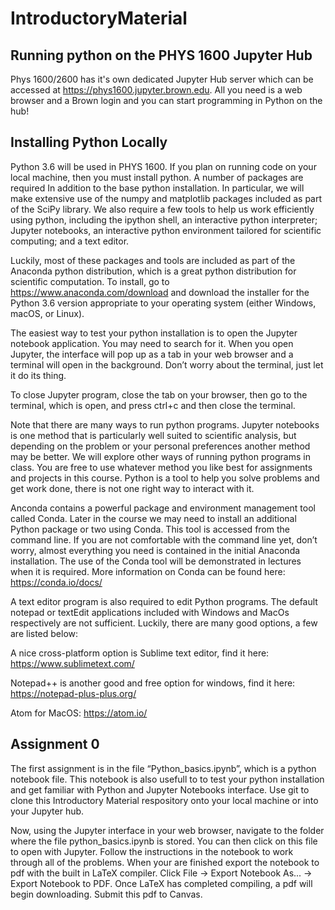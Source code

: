# IntroductoryMaterial

## Running python on the PHYS 1600 Jupyter Hub

Phys 1600/2600 has it's own dedicated Jupyter Hub server which can be accessed at https://phys1600.jupyter.brown.edu. All you need is a web browser and a Brown login and you can start programming in Python on the hub!

## Installing Python Locally

Python 3.6 will be used in PHYS 1600. If you plan on running code on your local machine, then you must install python. A number of packages are required In addition to the base python installation. In particular, we will make extensive use of the numpy and matplotlib packages included as part of the SciPy library. We also require a few tools to help us work efficiently using python, including the ipython shell, an interactive python interpreter; Jupyter notebooks, an interactive python environment tailored for scientific computing; and a text editor. 

Luckily, most of these packages and tools are included as part of the Anaconda python distribution, which is a great python distribution for scientific computation. To install, go to https://www.anaconda.com/download and download the installer for the Python 3.6 version appropriate to your operating system (either Windows, macOS, or Linux). 

The easiest way to test your python installation is to open the Jupyter notebook application. You may need to search for it. When you open Jupyter, the interface will pop up as a tab in your web browser and a terminal will open in the background. Don’t worry about the terminal, just let it do its thing. 


To close Jupyter program, close the tab on your browser, then go to the terminal, which is open, and press ctrl+c and then close the terminal. 

Note that there are many ways to run python programs. Jupyter notebooks is one method that is particularly well suited to scientific analysis, but depending on the problem or your personal preferences another method may be better. We will explore other ways of running python programs in class. You are free to use whatever method you like best for assignments and projects in this course. Python is a tool to help you solve problems and get work done, there is not one right way to interact with it.

Anconda contains a powerful package and environment management tool called Conda. Later in the course we may need to install an additional Python package or two using Conda. This tool is accessed from the command line. If you are not comfortable with the command line yet, don’t worry, almost everything you need is contained in the initial Anaconda installation. The use of the Conda tool will be demonstrated in lectures when it is required. More information on Conda can be found here: https://conda.io/docs/

A text editor program is also required to edit Python programs.  The default notepad or textEdit applications included with Windows and MacOs respectively are not sufficient. Luckily, there are many good options, a few are listed below:

A nice cross-platform option is Sublime text editor, find it here:  https://www.sublimetext.com/

Notepad++ is another good and free option for windows, find it here: https://notepad-plus-plus.org/

Atom for MacOS: https://atom.io/

## Assignment 0
The first assignment is in the file “Python_basics.ipynb”, which is a python notebook file. This notebook is also usefull to to test your python installation and get familiar with Python and Jupyter Notebooks interface. Use git to clone this Introductory Material respository onto your local machine or into your Jupyter hub.

Now, using the Jupyter interface in your web browser, navigate to the folder where the file python_basics.ipynb is stored. You can then click on this file to open with Jupyter. Follow the instructions in the notebook to work through all of the problems. When your are finished export the notebook to pdf with the built in LaTeX compiler. Click File -> Export Notebook As... -> Export Notebook to PDF. Once LaTeX has completed compiling, a pdf will begin downloading. Submit this pdf to Canvas.  
